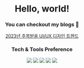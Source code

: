 <div align=center>
<h1>Hello, world!</h1>

### You can checkout my blogs :loudspeaker: 

[2023년 주목받을 UI/UX 디자인 트렌드](https://hejnino.tistory.com/entry/2023%EB%85%84%EC%97%90%EB%8F%84-%EC%A3%BC%EB%AA%A9%EB%B0%9B%EC%9D%84-UIUX-%EB%94%94%EC%9E%90%EC%9D%B8-%ED%8A%B8%EB%A0%8C%EB%93%9C) 

  

### Tech & Tools Preference

<img src = "https://img.shields.io/badge/-HTML5-E34F26?style=flat&logo=html5&logoColor=white"> 
<img src = "https://img.shields.io/badge/-CSS3-1572B6?style=flat&logo=css3&logoColor=white">
<img src="https://img.shields.io/badge/-JavaScript-eed718?style=flat&logo=javascript&logoColor=ffffff">
<img src="http://img.shields.io/badge/-Git-F1502F?style=flat&logo=git&logoColor=FFFFFF">
<img src="http://img.shields.io/badge/-Github-000000?style=flat&logo=github&logoColor=FFFFFF">
